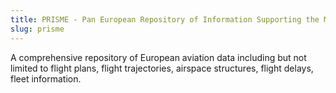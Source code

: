 ```yaml
---
title: PRISME - Pan European Repository of Information Supporting the Management of EATM
slug: prisme
---
```


A comprehensive repository of European aviation data including but
not limited to flight plans, flight trajectories, airspace structures,
flight delays, fleet information.
